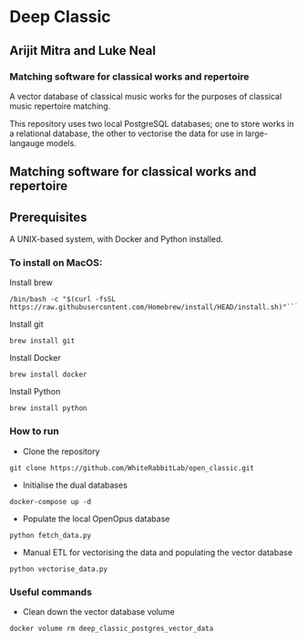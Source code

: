 # Deep Classic
## Arijit Mitra and Luke Neal 

### Matching software for classical works and repertoire

A vector database of classical music works
for the purposes of classical music repertoire matching.

This repository uses two local PostgreSQL databases;
one to store works in a relational database,
the other to vectorise the data for use in large-langauge models.

## Matching software for classical works and repertoire

## Prerequisites

A UNIX-based system, with Docker and Python installed.

### To install on MacOS:

Install brew

```
/bin/bash -c "$(curl -fsSL https://raw.githubusercontent.com/Homebrew/install/HEAD/install.sh)"```
```

Install git

```
brew install git
```

Install Docker

```
brew install docker
```

Install Python

```
brew install python
```

### How to run

- Clone the repository

```
git clone https://github.com/WhiteRabbitLab/open_classic.git
```

- Initialise the dual databases

```
docker-compose up -d
```

- Populate the local OpenOpus database

```
python fetch_data.py
```

- Manual ETL for vectorising the data and populating the vector database

```
python vectorise_data.py
```

### Useful commands

- Clean down the vector database volume

```
docker volume rm deep_classic_postgres_vector_data
```
